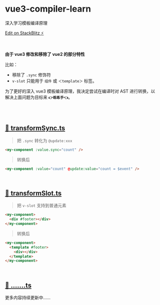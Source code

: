 # vue3-compiler-learn

深入学习模板编译原理

[Edit on StackBlitz ⚡️](https://stackblitz.com/edit/vitejs-vite-jnw48c?file=src%2FApp.vue&terminal=dev)

<br />

**由于 vue3 修改和移除了 vue2 的部分特性**

比如：

- 移除了 `.sync` 修饰符
- `v-slot` 只能用于 `组件` 或 `＜template＞` 标签。

为了更好的深入 vue3 模板编译原理，我决定尝试在编译时对 AST 进行转换，以解决上面问题为目标来 **`👉练练手👈`**。

<br /><br />

## [📄 transformSync.ts](https://github.com/huodoushigemi/vue3-sync-modifier/blob/main/transformSync.js)

> 把 `.sync` 转化为 `@update:xxx`

```html
<my-component :value.sync="count" />
```

> 转换后

```html
<my-component :value="count" @update:value="count = $event" />
```

<br />

## [📄 transformSlot.ts](https://github.com/huodoushigemi/vue3-sync-modifier/blob/main/transformSlot.js)

> 把 `v-slot` 支持到普通元素

```html
<my-component>
  <div #footer></div>
</my-component>
```

> 转换后

```html
<my-component>
  <template #footer>
    <div></div>
  </template>
</my-component>
```

<br />

## [📄 …….ts]()

更多内容持续更新中……

